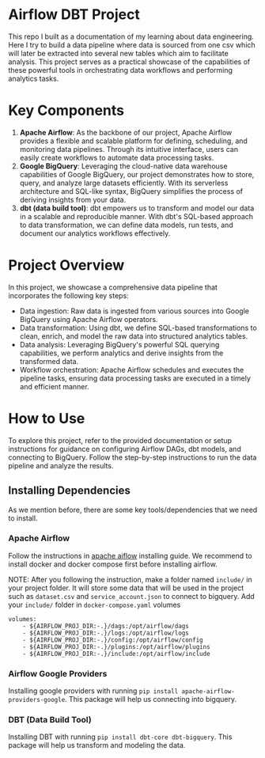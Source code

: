 # Airflow DBT Project

This repo I built as a documentation of my learning about data engineering. Here I try to build a data pipeline where data is sourced from one csv which will later be extracted into several new tables which aim to facilitate analysis. This project serves as a practical showcase of the capabilities of these powerful tools in orchestrating data workflows and performing analytics tasks.

# Key Components
1. **Apache Airflow**: As the backbone of our project, Apache Airflow provides a flexible and scalable platform for defining, scheduling, and monitoring data pipelines. Through its intuitive interface, users can easily create workflows to automate data processing tasks.
2. **Google BigQuery**: Leveraging the cloud-native data warehouse capabilities of Google BigQuery, our project demonstrates how to store, query, and analyze large datasets efficiently. With its serverless architecture and SQL-like syntax, BigQuery simplifies the process of deriving insights from your data.
3. **dbt (data build tool)**: dbt empowers us to transform and model our data in a scalable and reproducible manner. With dbt's SQL-based approach to data transformation, we can define data models, run tests, and document our analytics workflows effectively.

# Project Overview
In this project, we showcase a comprehensive data pipeline that incorporates the following key steps:

* Data ingestion: Raw data is ingested from various sources into Google BigQuery using Apache Airflow operators.
* Data transformation: Using dbt, we define SQL-based transformations to clean, enrich, and model the raw data into structured analytics tables.
* Data analysis: Leveraging BigQuery's powerful SQL querying capabilities, we perform analytics and derive insights from the transformed data.
* Workflow orchestration: Apache Airflow schedules and executes the pipeline tasks, ensuring data processing tasks are executed in a timely and efficient manner.

# How to Use
To explore this project, refer to the provided documentation or setup instructions for guidance on configuring Airflow DAGs, dbt models, and connecting to BigQuery. Follow the step-by-step instructions to run the data pipeline and analyze the results. 
## Installing Dependencies
As we mention before, there are some key tools/dependencies that we need to install.
### Apache Airflow
Follow the instructions in [apache aiflow](https://airflow.apache.org/docs/apache-airflow/stable/howto/docker-compose/index.html) installing guide. We recommend to install docker and docker compose first before installing airflow. 

NOTE: After you following the instruction, make a folder named `include/` in your project folder. It will store some data that will be used in the project such as `dataset.csv` and `service_account.json` to connect to bigquery. Add your `include/` folder in `docker-compose.yaml` volumes

```
volumes:
    - ${AIRFLOW_PROJ_DIR:-.}/dags:/opt/airflow/dags
    - ${AIRFLOW_PROJ_DIR:-.}/logs:/opt/airflow/logs
    - ${AIRFLOW_PROJ_DIR:-.}/config:/opt/airflow/config
    - ${AIRFLOW_PROJ_DIR:-.}/plugins:/opt/airflow/plugins
    - ${AIRFLOW_PROJ_DIR:-.}/include:/opt/airflow/include
```
### Airflow Google Providers 
Installing google providers with running `pip install apache-airflow-providers-google`. This package will help us connecting into bigquery.

### DBT (Data Build Tool)
Installing DBT with running `pip install dbt-core dbt-bigquery`. This package will help us transform and modeling the data.